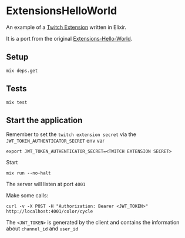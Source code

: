 # ExtensionsHelloWorld

An example of a [Twitch Extension](https://dev.twitch.tv/docs/extensions/) written in Elixir.

It is a port from the original [Extensions-Hello-World](https://github.com/twitchdev/extensions-hello-world).

## Setup

```
mix deps.get
```

## Tests

```
mix test
```

## Start the application

Remember to set the `twitch extension secret` via the `JWT_TOKEN_AUTHENTICATOR_SECRET` env var

```
export JWT_TOKEN_AUTHENTICATOR_SECRET=<TWITCH EXTENSION SECRET>
```

Start

```
mix run --no-halt
```

The server will listen at port `4001`

Make some calls:

```
curl -v -X POST -H "Authorization: Bearer <JWT_TOKEN>" http://localhost:4001/color/cycle
```

The `<JWT_TOKEN>` is generated by the client and contains the information about `channel_id` and `user_id`